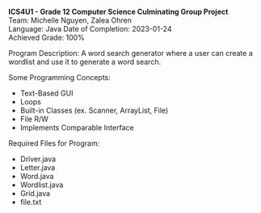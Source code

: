 **ICS4U1 - Grade 12 Computer Science Culminating Group Project**\
Team: Michelle Nguyen, Zalea Ohren\
Language: Java
Date of Completion: 2023-01-24\
Achieved Grade: 100%

Program Description: A word search generator where a user can create a wordlist and use it to generate a word search.

Some Programming Concepts:
- Text-Based GUI
- Loops
- Built-in Classes (ex. Scanner, ArrayList, File)
- File R/W
- Implements Comparable Interface

Required Files for Program:
- Driver.java
- Letter.java
- Word.java
- Wordlist.java
- Grid.java
- file.txt
